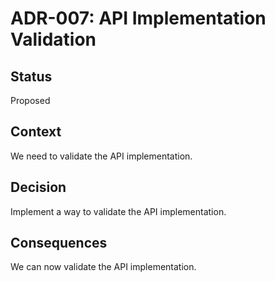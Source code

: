 # ADR-007: API Implementation Validation

## Status

Proposed

## Context

We need to validate the API implementation.

## Decision

Implement a way to validate the API implementation.

## Consequences

We can now validate the API implementation.
